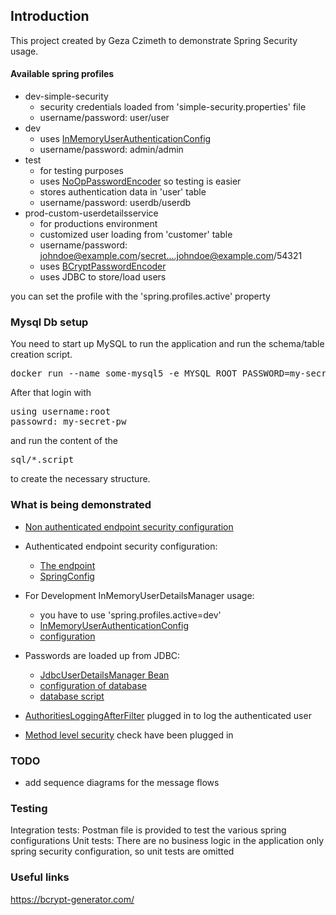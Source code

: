 ## Introduction

This project created by Geza Czimeth to demonstrate Spring Security usage.

#### Available spring profiles

- dev-simple-security
  - security credentials loaded from 'simple-security.properties' file
  - username/password: user/user
- dev 
  - uses [InMemoryUserAuthenticationConfig]()
  - username/password: admin/admin
- test
  - for testing purposes 
  - uses [NoOpPasswordEncoder]() so testing is easier
  - stores authentication data in 'user' table
  - username/password: userdb/userdb 
- prod-custom-userdetailsservice
  - for productions environment
  - customized user loading from 'customer' table
  - username/password: johndoe@example.com/secret....johndoe@example.com/54321
  - uses [BCryptPasswordEncoder]()
  - uses JDBC to store/load users

you can set the profile with the 'spring.profiles.active' property

### Mysql Db setup
You need to start up MySQL to run the application and run the schema/table creation script. 

<pre>
docker run --name some-mysql5 -e MYSQL_ROOT_PASSWORD=my-secret-pw -d -p 3306:3306 mysql
</pre>

After that login with
<pre>
using username:root
passowrd: my-secret-pw
</pre>
and run the content of the
<pre>
sql/*.script
</pre>
to create the necessary structure.

### What is being demonstrated

- [Non authenticated endpoint security configuration](linkurl)
- Authenticated endpoint security configuration:
  - [The endpoint](https://github.com/Geza-Czimeth/security-demonstration-geza-czimeth/blob/b010887bc9b19214c3adb48405b220b216f8b3ca/src/main/java/com/bigfish/securitydemonstration/controller/OrderController.java#L13)     
  - [SpringConfig](https://github.com/Geza-Czimeth/security-demonstration-geza-czimeth/blob/b010887bc9b19214c3adb48405b220b216f8b3ca/src/main/java/com/bigfish/securitydemonstration/config/ProjectSecurityConfig.java#L14)

- For Development InMemoryUserDetailsManager usage:
  - you have to use 'spring.profiles.active=dev'
  - [InMemoryUserAuthenticationConfig]()
  - [configuration]()


- Passwords are loaded up from JDBC:
  - [JdbcUserDetailsManager Bean]()
  - [configuration of database]()
  - [database script]()

- [AuthoritiesLoggingAfterFilter]() plugged in to log the authenticated user
- [Method level security]() check have been plugged in


### TODO

- add sequence diagrams for the message flows

### Testing

Integration tests: Postman file is provided to test the various spring configurations
Unit tests: There are no business logic in the application only spring security configuration, so unit tests are omitted

### Useful links
https://bcrypt-generator.com/
